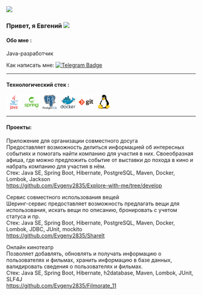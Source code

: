 <div id="header" align="left">
  <img src="https://media.giphy.com/media/Y4ak9Ki2GZCbJxAnJD/giphy.gif" width="100"/>
</div>

 <h3>
  Привет, я Евгений
  <img src="https://media.giphy.com/media/hvRJCLFzcasrR4ia7z/giphy.gif" width="30px"/>
</h3>

#### Обо мне :

 Java-разработчик

 Как написать мне:
 [![Telegram Badge](https://img.shields.io/badge/Telegram-blue?style=for-the-badge&logo=telegram&logoColor=white)](https://t.me/EvgenyMur)
 
---

#### Технологический стек :
<div>
  <img src="https://github.com/devicons/devicon/blob/master/icons/java/java-original-wordmark.svg" title="Java" alt="Java" width="40" height="40"/>&nbsp;
  <img src="https://github.com/devicons/devicon/blob/master/icons/spring/spring-original-wordmark.svg" title="Spring" alt="Spring" width="40" height="40"/>&nbsp;
  <img src="https://github.com/devicons/devicon/blob/master/icons/postgresql/postgresql-original-wordmark.svg" title="PostgreSQL" alt="PostgreSQL" width="40" height="40"/>&nbsp;
  <img src="https://github.com/devicons/devicon/blob/master/icons/docker/docker-original-wordmark.svg" title="Docker" alt="Docker" width="40" height="40"/>&nbsp;
  <img src="https://github.com/devicons/devicon/blob/master/icons/git/git-original-wordmark.svg" title="Git" alt="Git" width="40" height="40"/>&nbsp;
  <img src="https://github.com/devicons/devicon/blob/master/icons/linux/linux-original.svg" title="Linux" alt="Linux" width="40" height="40"/>&nbsp;
<div>
  
 ---
  
#### Проекты:
  
Приложение для организации совместного досуга<br />
Предоставляет возможность делиться информацией об интересных событиях и помогать найти
компанию для участия в них. Своеобразная афиша, где можно предложить событие
от выставки до похода в кино и набрать компанию для участия в нём.<br />
Стек: Java SE, Spring Boot, Hibernate, PostgreSQL, Maven, Docker, Lombok, Jackson<br />
https://github.com/Evgeny2835/Explore-with-me/tree/develop

Сервис совместного использования вещей<br />
Шеринг-сервис предоставляет возможность предлагать вещи для использования, искать вещи
по описанию, бронировать с учетом статуса и пр.<br />
Стек: Java SE, Spring Boot, Hibernate, PostgreSQL, Maven, Docker, Lombok, JDBC, JUnit, mockito<br />
https://github.com/Evgeny2835/ShareIt

Онлайн кинотеатр<br />
Позволяет добавлять, обновлять и получать информацию о пользователях и фильмах, хранить
информацию в базе данных, валидировать сведения о пользователях и фильмах.<br />
Стек: Java SE, Spring Boot, Hibernate, h2database, Maven, Lombok, JUnit, SLF4J<br />
https://github.com/Evgeny2835/Filmorate_11
  
   <!--
 <img src="https://media.giphy.com/media/WUlplcMpOCEmTGBtBW/giphy.gif" width="30"> 

<img src="https://github.com/devicons/devicon/blob/master/icons/jira/jira-original-wordmark.svg" title="Jira" alt="Jira" width="40" height="40"/>&nbsp;
 -->
